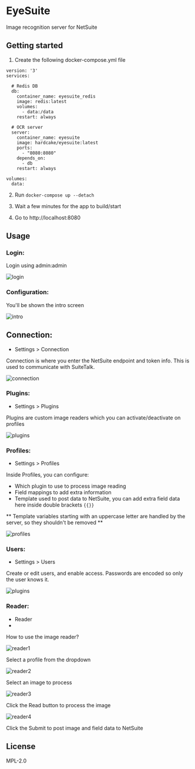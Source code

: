 # EyeSuite

Image recognition server for NetSuite

## Getting started

1) Create the following docker-compose.yml file

```
version: '3'
services:

  # Redis DB
  db:
    container_name: eyesuite_redis
    image: redis:latest
    volumes:
      - data:/data
    restart: always

  # OCR server
  server:
    container_name: eyesuite
    image: hardcake/eyesuite:latest
    ports:
      - "8080:8080"
    depends_on:
      - db
    restart: always

volumes:
  data:
```

2) Run `docker-compose up --detach`

3) Wait a few minutes for the app to build/start

4) Go to http://localhost:8080

## Usage

### Login:

Login using admin:admin

![login](assets/login.png)

### Configuration:

You'll be shown the intro screen

![intro](assets/intro.png)

## Connection:
- Settings > Connection

Connection is where you enter the NetSuite endpoint and token info. 
This is used to communicate with SuiteTalk.

![connection](assets/connection.png)

### Plugins:

- Settings > Plugins

Plugins are custom image readers which you can activate/deactivate on profiles

![plugins](assets/plugins.png)

### Profiles:

- Settings > Profiles

Inside Profiles, you can configure:
- Which plugin to use to process image reading
- Field mappings to add extra information
- Template used to post data to NetSuite, you can add extra field data here inside double brackets `{{}}`

** Template variables starting with an uppercase letter are handled by the server, so they shouldn't be removed ** 

![profiles](assets/profiles.png)

### Users:

- Settings > Users

Create or edit users, and enable access. Passwords are encoded so only the user knows it.

![plugins](assets/users.png)


### Reader:

- Reader
- 
How to use the image reader?

![reader1](assets/reader1.png)

Select a profile from the dropdown

![reader2](assets/reader2.png)

Select an image to process

![reader3](assets/reader3.png)

Click the Read button to process the image

![reader4](assets/reader4.png)

Click the Submit to post image and field data to NetSuite

## License

MPL-2.0